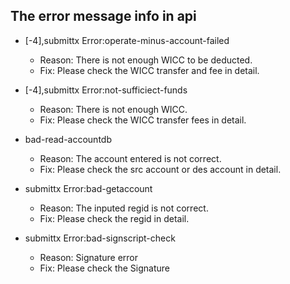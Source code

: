 
## The error message info in api

* [-4],submittx Error:operate-minus-account-failed
  * Reason: There is not enough WICC to be deducted.
  * Fix: Please check the WICC transfer and fee in detail.


* [-4],submittx Error:not-sufficiect-funds
  * Reason: There is not enough WICC.
  * Fix: Please check the WICC transfer fees in detail.


* bad-read-accountdb
  * Reason: The account entered is not correct.
  * Fix: Please check the src account or des account in detail.


* submittx Error:bad-getaccount
  * Reason: The inputed regid is not correct.
  * Fix: Please check the regid in detail.


* submittx Error:bad-signscript-check
  * Reason: Signature error
  * Fix: Please check the Signature